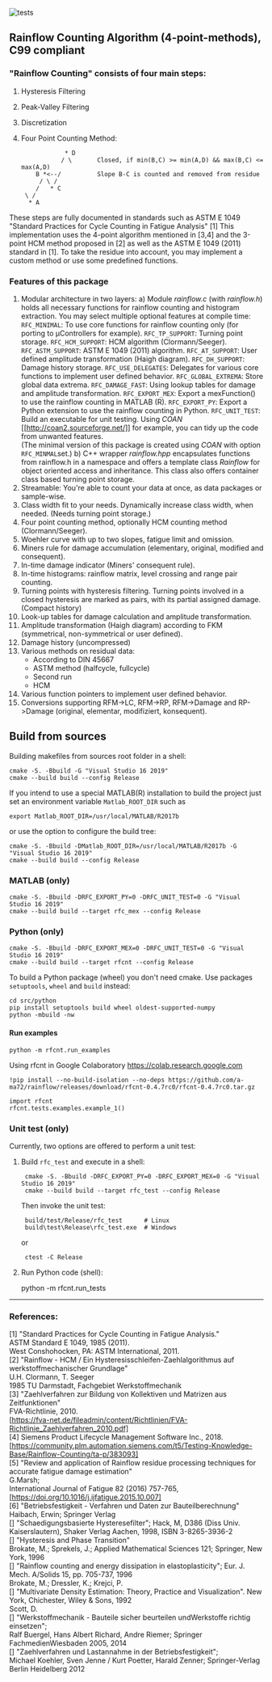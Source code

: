![tests](https://github.com/a-ma72/rainflow/actions/workflows/run_test.yml/badge.svg)  

## Rainflow Counting Algorithm (4-point-methods), C99 compliant

### "Rainflow Counting" consists of four main steps:

  1. Hysteresis Filtering
  2. Peak-Valley Filtering
  3. Discretization
  4. Four Point Counting Method:

                     * D
                    / \       Closed, if min(B,C) >= min(A,D) && max(B,C) <= max(A,D)
             B *<--/          Slope B-C is counted and removed from residue
              / \ /
             /   * C
          \ /
           * A

These steps are fully documented in standards such as
ASTM E 1049 "Standard Practices for Cycle Counting in Fatigue Analysis" [1]
This implementation uses the 4-point algorithm mentioned in [3,4] and the 3-point HCM method proposed in [2] as well as the ASTM E 1049 (2011) standard in [1].
To take the residue into account, you may implement a custom method or use some
predefined functions.

### Features of this package
 1. Modular architecture in two layers:
    a) Module _rainflow.c_ (with _rainflow.h_) holds all necessary functions for rainflow counting and histogram extraction. You may select multiple optional features at compile time:
    `RFC_MINIMAL`: To use core functions for rainflow counting only (for porting to µControllers for example).
    `RFC_TP_SUPPORT`: Turning point storage.
    `RFC_HCM_SUPPORT`: HCM algorithm (Clormann/Seeger).
    `RFC_ASTM_SUPPORT`: ASTM E 1049 (2011) algorithm.
    `RFC_AT_SUPPORT`: User defined amplitude transformation (Haigh diagram).
    `RFC_DH_SUPPORT`:  Damage history storage.
    `RFC_USE_DELEGATES`: Delegates for various core functions to implement user defined behavior.
    `RFC_GLOBAL_EXTREMA`:  Store global data extrema.
    `RFC_DAMAGE_FAST`: Using lookup tables for damage and amplitude transformation.
    `RFC_EXPORT_MEX`: Export a mexFunction() to use the rainflow counting in MATLAB (R).
    `RFC_EXPORT_PY`: Export a Python extension to use the rainflow counting in Python.
    `RFC_UNIT_TEST`: Build an executable for unit testing.
    Using _COAN_ [[http://coan2.sourceforge.net/]] for example, you can tidy up the code from unwanted features.</br>
    (The minimal version of this package is created using _COAN_ with option `RFC_MINMAL`set.)
    b) C++ wrapper _rainflow.hpp_ encapsulates functions from rainflow.h in a namespace and offers a template class _Rainflow_ for object oriented access and inheritance.
    This class also offers container class based turning point storage.
 2. Streamable: You're able to count your data at once, as data packages or sample-wise.
 3. Class width fit to your needs. Dynamically increase class width, when needed. (Needs turning point storage.)
 4. Four point counting method, optionally HCM counting method (Clormann/Seeger).
 5. Woehler curve with up to two slopes, fatigue limit and omission.
 6. Miners rule for damage accumulation (elementary, original, modified and consequent).
 7. In-time damage indicator (Miners' consequent rule).
 8. In-time histograms: rainflow matrix, level crossing and range pair counting.
 9. Turning points with hysteresis filtering. Turning points involved in a closed hysteresis are marked as pairs, with its partial assigned damage. (Compact history)
 10. Look-up tables for damage calculation and amplitude transformation.
 11. Amplitude transformation (Haigh diagram) according to FKM (symmetrical, non-symmetrical or user defined).
 12. Damage history (uncompressed)
 13. Various methods on residual data:
     - According to DIN 45667
     - ASTM method (halfcycle, fullcycle)
     - Second run
     - HCM
 14. Various function pointers to implement user defined behavior.
 15. Conversions supporting RFM->LC, RFM->RP, RFM->Damage and RP->Damage (original, elementar, modifiziert, konsequent).


## Build from sources

Building makefiles from sources root folder in a shell:

    cmake -S. -Bbuild -G "Visual Studio 16 2019"
    cmake --build build --config Release

If you intend to use a special MATLAB(R) installation to build the project
just set an environment variable `Matlab_ROOT_DIR` such as

    export Matlab_ROOT_DIR=/usr/local/MATLAB/R2017b
or use the option to configure the build tree:

    cmake -S. -Bbuild -DMatlab_ROOT_DIR=/usr/local/MATLAB/R2017b -G "Visual Studio 16 2019"
    cmake --build build --config Release

### MATLAB (only)
    cmake -S. -Bbuild -DRFC_EXPORT_PY=0 -DRFC_UNIT_TEST=0 -G "Visual Studio 16 2019"
    cmake --build build --target rfc_mex --config Release

### Python (only)
    cmake -S. -Bbuild -DRFC_EXPORT_MEX=0 -DRFC_UNIT_TEST=0 -G "Visual Studio 16 2019"
    cmake --build build --target rfcnt --config Release

To build a Python package (wheel) you don't need cmake. Use packages `setuptools`, `wheel` and `build` instead:

    cd src/python
    pip install setuptools build wheel oldest-supported-numpy
    python -mbuild -nw

#### Run examples
    python -m rfcnt.run_examples

Using rfcnt in Google Colaboratory
https://colab.research.google.com

    !pip install --no-build-isolation --no-deps https://github.com/a-ma72/rainflow/releases/download/rfcnt-0.4.7rc0/rfcnt-0.4.7rc0.tar.gz

    import rfcnt
    rfcnt.tests.examples.example_1()

### Unit test (only)
Currently, two options are offered to perform a unit test:
1. Build `rfc_test` and execute in a shell:

        cmake -S. -Bbuild -DRFC_EXPORT_PY=0 -DRFC_EXPORT_MEX=0 -G "Visual Studio 16 2019"
        cmake --build build --target rfc_test --config Release

    Then invoke the unit test:

        build/test/Release/rfc_test      # Linux
        build\test\Release\rfc_test.exe  # Windows

    or

        ctest -C Release
2. Run Python code (shell):

    python -m rfcnt.run_tests



---
### References:
[1] "Standard Practices for Cycle Counting in Fatigue Analysis."<br>
    ASTM Standard E 1049, 1985 (2011).<br>
    West Conshohocken, PA: ASTM International, 2011.<br>
[2] "Rainflow - HCM / Ein Hysteresisschleifen-Zaehlalgorithmus auf werkstoffmechanischer Grundlage"<br>
    U.H. Clormann, T. Seeger<br>
    1985 TU Darmstadt, Fachgebiet Werkstoffmechanik<br>
[3] "Zaehlverfahren zur Bildung von Kollektiven und Matrizen aus Zeitfunktionen"<br>
    FVA-Richtlinie, 2010.<br>
    [https://fva-net.de/fileadmin/content/Richtlinien/FVA-Richtlinie_Zaehlverfahren_2010.pdf]<br>
[4] Siemens Product Lifecycle Management Software Inc., 2018.<br>
    [https://community.plm.automation.siemens.com/t5/Testing-Knowledge-Base/Rainflow-Counting/ta-p/383093]<br>
[5] "Review and application of Rainflow residue processing techniques for accurate fatigue damage estimation"<br>
    G.Marsh;<br>
    International Journal of Fatigue 82 (2016) 757-765,<br>
    [https://doi.org/10.1016/j.ijfatigue.2015.10.007]<br>
[6] "Betriebsfestigkeit - Verfahren und Daten zur Bauteilberechnung"<br>
    Haibach, Erwin; Springer Verlag<br>
[]  "Schaedigungsbasierte Hysteresefilter"; Hack, M, D386 (Diss Univ. Kaiserslautern), Shaker Verlag Aachen, 1998, ISBN 3-8265-3936-2<br>
[]  "Hysteresis and Phase Transition"<br>
    Brokate, M.; Sprekels, J.; Applied Mathematical Sciences 121; Springer, New York, 1996<br>
[]  "Rainflow counting and energy dissipation in elastoplasticity"; Eur. J. Mech. A/Solids 15, pp. 705-737, 1996<br>
    Brokate, M.; Dressler, K.; Krejci, P.<br>
[]  "Multivariate Density Estimation: Theory, Practice and Visualization". New York, Chichester, Wiley & Sons, 1992<br>
    Scott, D.<br>
[]  "Werkstoffmechanik - Bauteile sicher beurteilen undWerkstoffe richtig einsetzen";<br>
     Ralf Buergel, Hans Albert Richard, Andre Riemer; Springer FachmedienWiesbaden 2005, 2014<br>
[]  "Zaehlverfahren und Lastannahme in der Betriebsfestigkeit";<br>
    Michael Koehler, Sven Jenne / Kurt Poetter, Harald Zenner; Springer-Verlag Berlin Heidelberg 2012<br>
